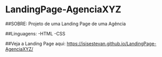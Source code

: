 # LandingPage-AgenciaXYZ 

##SOBRE:
Projeto de uma Landing Page de uma Agência

##Linguagens:
-HTML
-CSS 

##Veja a Landing Page aqui:
https://isisestevan.github.io/LandingPage-AgenciaXYZ/
